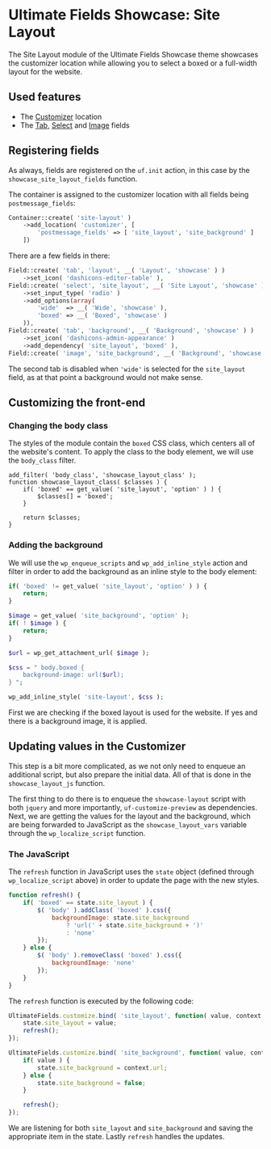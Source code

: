 # Ultimate Fields Showcase: Site Layout

The Site Layout module of the Ultimate Fields Showcase theme showcases the customizer location while allowing you to select a boxed or a full-width layout for the website.

## Used features

- The [Customizer](https://www.ultimate-fields.com/docs/locations/customizer/) location
- The [Tab](https://www.ultimate-fields.com/docs/fields/tab), [Select](https://www.ultimate-fields.com/docs/fields/select) and [Image](https://www.ultimate-fields.com/docs/fields/image) fields

## Registering fields

As always, fields are registered on the `uf.init` action, in this case by the `showcase_site_layout_fields` function.

The container is assigned to the customizer location with all fields being `postmessage_fields`:

```php
Container::create( 'site-layout' )
    ->add_location( 'customizer', [
        'postmessage_fields' => [ 'site_layout', 'site_background' ]
    ])
```

There are a few fields in there:

```php
Field::create( 'tab', 'layout', __( 'Layout', 'showcase' ) )
    ->set_icon( 'dashicons-editor-table' ),
Field::create( 'select', 'site_layout', __( 'Site Layout', 'showcase' ) )
    ->set_input_type( 'radio' )
    ->add_options(array(
        'wide'  => __( 'Wide', 'showcase' ),
        'boxed' => __( 'Boxed', 'showcase' )
    )),
Field::create( 'tab', 'background', __( 'Background', 'showcase' ) )
    ->set_icon( 'dashicons-admin-appearance' )
    ->add_dependency( 'site_layout', 'boxed' ),
Field::create( 'image', 'site_background', __( 'Background', 'showcase' ) )
```

The second tab is disabled when `'wide'` is selected for the `site_layout` field, as at that point a background would not make sense.

## Customizing the front-end

### Changing the body class
The styles of the module contain the `boxed` CSS class, which centers all of the website's content. To apply the class to the body element, we will use the `body_class` filter.

```
add_filter( 'body_class', 'showcase_layout_class' );
function showcase_layout_class( $classes ) {
    if( 'boxed' == get_value( 'site_layout', 'option' ) ) {
        $classes[] = 'boxed';
    }

    return $classes;
}
```

### Adding the background

We will use the `wp_enqueue_scripts` and `wp_add_inline_style` action and filter in order to add the background as an inline style to the body element:

```php
if( 'boxed' != get_value( 'site_layout', 'option' ) ) {
    return;
}

$image = get_value( 'site_background', 'option' );
if( ! $image ) {
    return;
}

$url = wp_get_attachment_url( $image );

$css = " body.boxed {
    background-image: url($url);
} ";

wp_add_inline_style( 'site-layout', $css );
```

First we are checking if the boxed layout is used for the website. If yes and there is a background image, it is applied.

## Updating values in the Customizer

This step is a bit more complicated, as we not only need to enqueue an additional script, but also prepare the initial data. All of that is done in the `showcase_layout_js` function.

The first thing to do there is to enqueue the `showcase-layout` script with both `jquery` and more importantly, `uf-customize-preview` as dependencies. Next, we are getting the values for the layout and the background, which are being forwarded to JavaScript as the `showcase_layout_vars` variable through the `wp_localize_script` function.

### The JavaScript

The `refresh` function in JavaScript uses the `state` object (defined through `wp_localize_script` above) in order to update the page with the new styles.

```js
function refresh() {
    if( 'boxed' == state.site_layout ) {
        $( 'body' ).addClass( 'boxed' ).css({
            backgroundImage: state.site_background
                ? 'url(' + state.site_background + ')'
                : 'none'
        });
    } else {
        $( 'body' ).removeClass( 'boxed' ).css({
            backgroundImage: 'none'
        });
    }
}
```

The `refresh` function is executed by the following code:

```js
UltimateFields.customize.bind( 'site_layout', function( value, context ) {
    state.site_layout = value;
    refresh();
});

UltimateFields.customize.bind( 'site_background', function( value, context ) {
    if( value ) {
        state.site_background = context.url;
    } else {
        state.site_background = false;
    }

    refresh();
});
```

We are listening for both `site_layout` and `site_background` and saving the appropriate item in the state. Lastly `refresh` handles the updates.
